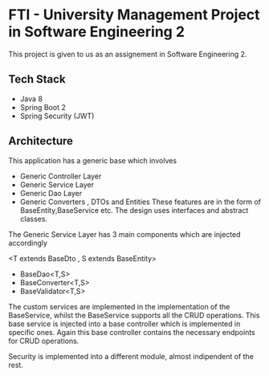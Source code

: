 # FTI - University Management Project in Software Engineering 2

This project is given to us as an assignement in Software Engineering 2.

## Tech Stack
- Java 8
- Spring Boot 2
- Spring Security (JWT)

## Architecture

This application has a generic base which involves 
- Generic Controller Layer
- Generic Service Layer
- Generic Dao Layer
- Generic Converters , DTOs and Entities 
These features are in the form of BaseEntity,BaseService etc. The design uses
  interfaces and abstract classes.
  
The Generic Service Layer has 3 main components which are injected accordingly 

<T extends BaseDto , S extends BaseEntity>
- BaseDao<T,S>
- BaseConverter<T,S>
- BaseValidator<T,S>

The custom services are implemented in the implementation of the BaseService, whilst 
the BaseService supports all the CRUD operations. This base service is injected into a 
base controller which is implemented in specific ones. Again this base controller contains
the necessary endpoints for CRUD operations.

Security is implemented into a different module, almost indipendent of the rest.
